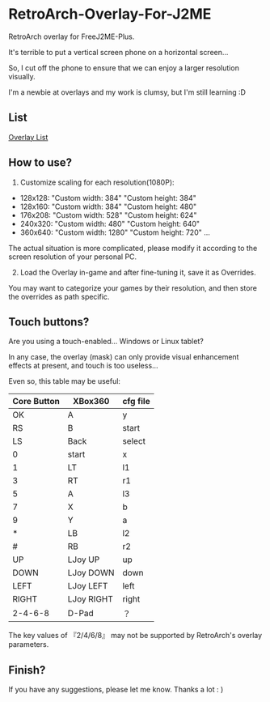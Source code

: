 # RetroArch-Overlay-For-J2ME

RetroArch overlay for FreeJ2ME-Plus.

It's terrible to put a vertical screen phone on a horizontal screen...

So, I cut off the phone to ensure that we can enjoy a larger resolution visually.

I'm a newbie at overlays and my work is clumsy, but I'm still learning :D

## List
[Overlay List](https://github.com/Magstic/RetroArch-Overlay-For-J2ME/blob/main/)

## How to use?
1. Customize scaling for each resolution(1080P):
- 128x128: "Custom width: 384" "Custom height: 384"
- 128x160: "Custom width: 384" "Custom height: 480"
- 176x208: "Custom width: 528" "Custom height: 624"
- 240x320: "Custom width: 480" "Custom height: 640"
- 360x640: "Custom width: 1280" "Custom height: 720"
...

The actual situation is more complicated, please modify it according to the screen resolution of your personal PC.


2. Load the Overlay in-game and after fine-tuning it, save it as Overrides.

You may want to categorize your games by their resolution, and then store the overrides as path specific.


## Touch buttons?
Are you using a touch-enabled... Windows or Linux tablet?

In any case, the overlay (mask) can only provide visual enhancement effects at present, and touch is too useless...

Even so, this table may be useful:

|  Core Button  | XBox360 | cfg file  |
| ------- | ---------- | ------ |
| OK      | A          | y      |
| RS      | B          | start  |
| LS      | Back       | select |
| 0       | start      | x      |
| 1       | LT         | l1     |
| 3       | RT         | r1     |
| 5       | A         | l3     |
| 7       | X          | b      |
| 9       | Y          | a      |
| *       | LB         | l2     |
| #       | RB         | r2     |
| UP      | LJoy UP    | up     |
| DOWN    | LJoy DOWN  | down   |
| LEFT    | LJoy LEFT  | left   |
| RIGHT   | LJoy RIGHT | right  |
| 2-4-6-8 | D-Pad      | ？      |

The key values ​​of 『2/4/6/8』 may not be supported by RetroArch's overlay parameters.


## Finish?

If you have any suggestions, please let me know. Thanks a lot : )